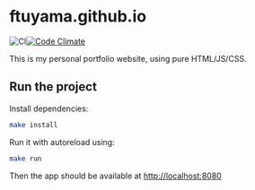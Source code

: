 # ftuyama.github.io

![CI](https://github.com/ftuyama/ftuyama.github.io/workflows/CI/badge.svg?branch=master)[![Code Climate](https://codeclimate.com/github/ftuyama/ftuyama.github.io/badges/gpa.svg)](https://codeclimate.com/github/ftuyama/ftuyama.github.io)

This is my personal portfolio website, using pure HTML/JS/CSS.

## Run the project

Install dependencies:

```bash
make install
```

Run it with autoreload using:

```bash
make run
```

Then the app should be available at [http://localhost:8080](http://localhost:8080)
